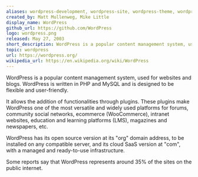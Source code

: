 ```yaml
---
aliases: wordpress-development, wordpress-site, wordpress-theme, wordpress-plugin,automattic,woocommerce
created_by: Matt Mullenweg, Mike Little
display_name: WordPress
github_url: https://github.com/WordPress
logo: wordpress.png
released: May 27, 2003
short_description: WordPress is a popular content management system, used for websites, forums, social, ecommerce and blogs.
topic: wordpress
url: https://wordpress.org/
wikipedia_url: https://en.wikipedia.org/wiki/WordPress
---
```

WordPress is a popular content management system, used for websites and blogs. WordPress is written in PHP and MySQL and is designed to be flexible and user-friendly.

It allows the addition of functionalities through plugins. These plugins make WordPress one of the most versatile and widely used platforms for forums, community social networks, ecommerce (WooCommerce), intranet websites, education and learning platforms (LMS), magazines and newspapers, etc.

WordPress has its open source version at its "org" domain address, to be installed on any compatible server, and its cloud SaaS version at "com", with a managed and ready-to-use infrastructure.

Some reports say that WordPress represents around 35% of the sites on the public internet.